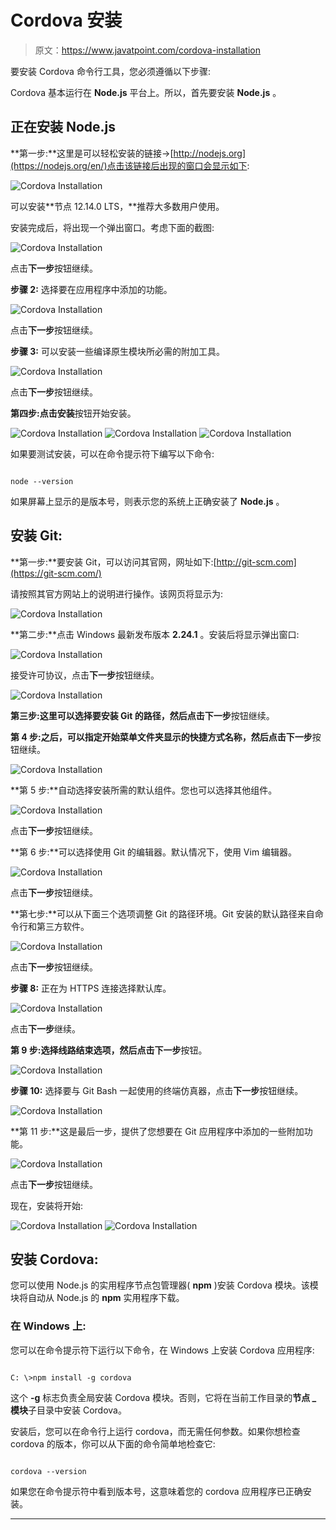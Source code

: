 # Cordova 安装

> 原文：<https://www.javatpoint.com/cordova-installation>

要安装 Cordova 命令行工具，您必须遵循以下步骤:

Cordova 基本运行在 **Node.js** 平台上。所以，首先要安装 **Node.js** 。

## 正在安装 Node.js

**第一步:**这里是可以轻松安装的链接->[http://nodejs.org](https://nodejs.org/en/)点击该链接后出现的窗口会显示如下:

![Cordova Installation](img/32452b80c4e3daf6d77cb7aacb078634.png)

可以安装**节点 12.14.0 LTS，**推荐大多数用户使用。

安装完成后，将出现一个弹出窗口。考虑下面的截图:

![Cordova Installation](img/f021a9f9835da033e47879ea803f8578.png)

点击**下一步**按钮继续。

**步骤 2:** 选择要在应用程序中添加的功能。

![Cordova Installation](img/1a58a2e8e11150aaf1077951600f7fe0.png)

点击**下一步**按钮继续。

**步骤 3:** 可以安装一些编译原生模块所必需的附加工具。

![Cordova Installation](img/b303da426d23a04ff2674fea00b2e7f7.png)

点击**下一步**按钮继续。

**第四步:**点击**安装**按钮开始安装。

![Cordova Installation](img/07efb21d02c2650b575329c638404795.png)
![Cordova Installation](img/56691e861a927b4bf9187c6085003871.png)
![Cordova Installation](img/aef57e4b13e25d48aaed3d7714c0b03b.png)

如果要测试安装，可以在命令提示符下编写以下命令:

```

node --version

```

如果屏幕上显示的是版本号，则表示您的系统上正确安装了 **Node.js** 。

## 安装 Git:

**第一步:**要安装 Git，可以访问其官网，网址如下:[http://git-scm.com](https://git-scm.com/)

请按照其官方网站上的说明进行操作。该网页将显示为:

![Cordova Installation](img/a71a049cbbf831278189910efa793614.png)

**第二步:**点击 Windows 最新发布版本 **2.24.1** 。安装后将显示弹出窗口:

![Cordova Installation](img/2fe6f04316fe194cf9992685f31b772a.png)

接受许可协议，点击**下一步**按钮继续。

![Cordova Installation](img/79553918b2f3ed3656502a628e28f5ac.png)

**第三步:**这里可以选择要安装 **Git** 的路径，然后点击**下一步**按钮继续。

**第 4 步:**之后，可以指定开始菜单文件夹显示的快捷方式名称，然后点击**下一步**按钮继续。

![Cordova Installation](img/403c798094a4d291dba5009f37324dd6.png)

**第 5 步:**自动选择安装所需的默认组件。您也可以选择其他组件。

![Cordova Installation](img/1d5dfd13ee8f54fb82b20b999faf8beb.png)

点击**下一步**按钮继续。

**第 6 步:**可以选择使用 Git 的编辑器。默认情况下，使用 Vim 编辑器。

![Cordova Installation](img/980db56a4938798f842b635383f8e766.png)

点击**下一步**按钮继续。

**第七步:**可以从下面三个选项调整 Git 的路径环境。Git 安装的默认路径来自命令行和第三方软件。

![Cordova Installation](img/430ee3192c562ff6707f228de03ecc7a.png)

点击**下一步**按钮继续。

**步骤 8:** 正在为 HTTPS 连接选择默认库。

![Cordova Installation](img/c27a7467143c8a157cc77b15d6459086.png)

点击**下一步**继续。

**第 9 步:**选择线路结束选项，然后点击**下一步**按钮。

![Cordova Installation](img/5f203f956cb73de77840ce70ccc0c437.png)

**步骤 10:** 选择要与 Git Bash 一起使用的终端仿真器，点击**下一步**按钮继续。

![Cordova Installation](img/3db2b9244323f8f286f50b76301cfcfd.png)

**第 11 步:**这是最后一步，提供了您想要在 Git 应用程序中添加的一些附加功能。

![Cordova Installation](img/c618c5079abdbf6b1fed7e841af53a05.png)

点击**下一步**按钮继续。

现在，安装将开始:

![Cordova Installation](img/d8c911ad358e02241744bbce62a6f5f2.png)
![Cordova Installation](img/4d3c71762fd3398d060de69371e66148.png)

## 安装 Cordova:

您可以使用 Node.js 的实用程序节点包管理器( **npm** )安装 Cordova 模块。该模块将自动从 Node.js 的 **npm** 实用程序下载。

### 在 Windows 上:

您可以在命令提示符下运行以下命令，在 Windows 上安装 Cordova 应用程序:

```

C: \>npm install -g cordova

```

这个 **-g** 标志负责全局安装 Cordova 模块。否则，它将在当前工作目录的**节点 _ 模块**子目录中安装 Cordova。

安装后，您可以在命令行上运行 cordova，而无需任何参数。如果你想检查 cordova 的版本，你可以从下面的命令简单地检查它:

```

cordova --version

```

如果您在命令提示符中看到版本号，这意味着您的 cordova 应用程序已正确安装。

* * *